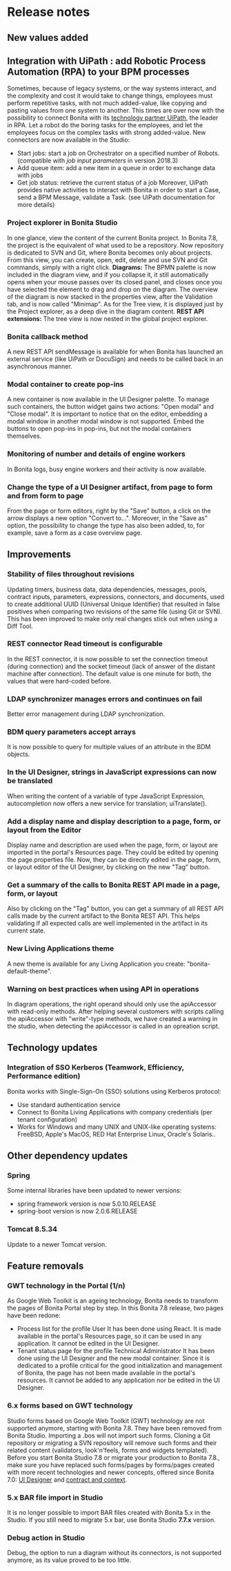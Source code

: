 # Release notes

## New values added

<a id="uipath"/>

## Integration with UiPath : add Robotic Process Automation (RPA) to your BPM processes
Sometimes, because of legacy systems, or the way systems interact, and the complexity and cost it would take to change things, employees must perform repetitive tasks, with not much added-value, like copying and pasting values from one system to another. This times are over now with the possibility to connect Bonita with its [technology partner UiPath](https://www.bonitasoft.com/robotic-process-automation), the leader in RPA. Let a robot do the boring tasks for the employees, and let the employees focus on the complex tasks with strong added-value. New connectors are now available in the Studio:
* Start jobs: start a job on Orchestrator on a specified number of Robots. (compatible with _job input parameters_  in version 2018.3)
* Add queue item: add a new item in a queue in order to exchange data with jobs
* Get job status: retrieve the current status of a job
Moreover, UiPath provides native activities to interact with Bonita in order to start a Case, send a BPM Message, validate a Task. (see UiPath documentation for more details)

<a id="project-explorer"/>

### Project explorer in Bonita Studio
In one glance, view the content of the current Bonita project. In Bonita 7.8, the project is the equivalent of what used to be a repository. Now repository is dedicated to SVN and Git, where Bonita becomes only about projects. 
From this view, you can create, open, edit, delete and use SVN and Git commands, simply with a right click.
**Diagrams:**
The BPMN palette is now included in the diagram view, and if you collapse it, it still automatically opens when your mouse passes over its closed panel, and closes once you have selected the element to drag and drop on the diagram.
The overview of the diagram is now stacked in the properties view, after the Validation tab, and is now called "Minimap".
As for the Tree view, it is displayed just by the Project explorer, as a deep dive in the diagram content.
**REST API extensions:**
The tree view is now nested in the global project explorer.

<a id="callback"/>

### Bonita callback method
A new REST API sendMessage is available for when Bonita has launched an external service (like UiPath or DocuSign) and needs to be called back in an asynchronous manner.

<a id="modal"/>

### Modal container to create pop-ins 
A new container is now available in the UI Designer palette. To manage such containers, the button widget gains two actions: "Open modal" and "Close modal".
It is important to notice that on the editor, embedding a modal window in another modal window is not supported. Embed the buttons to open pop-ins in pop-ins, but not the modal containers themselves.

<a id="workers-logs"/>

### Monitoring of number and details of engine workers
In Bonita logs, busy engine workers and their activity is now available.

<a id="convert"/>

### Change the type of a UI Designer artifact, from page to form and from form to page
From the page or form editors, right by the "Save" button, a click on the arrow displays a new option "Convert to...". Moreover, in the "Save as" option, the possibility to change the type has also been added, to, for example, save a form as a case overview page.

<a id="improvements"/>

## Improvements

<a id="uuid"/>

### Stability of files throughout revisions
Updating timers, business data, data dependencies, messages, pools, contract inputs, parameters, expressions, connectors, and documents, used to create additional UUID (Universal Unique Identifier) that resulted in false positives when comparing two revisions of the same file (using Git or SVN). This has been improved to make only real changes stick out when using a Diff Tool.

<a id="rest-timeout"/>

### REST connector Read timeout is configurable
In the REST connector, it is now possible to set the connection timeout (during connection) and the socket timeout (lack of answer of the distant machine after connection).
The default value is one minute for both, the values that were hard-coded before.

<a id="ldap-error"/>

### LDAP synchronizer manages errors and continues on fail
Better error management during LDAP synchronization.

<a id="clause-in"/>

### BDM query parameters accept arrays
It is now possible to query for multiple values of an attribute in the BDM objects.

<a id="translate-expression"/>

### In the UI Designer, strings in JavaScript expressions can now be translated
When writing the content of a variable of type JavaScript Expression, autocompletion now offers a new service for translation; uiTranslate().

<a id="metadata"/>

### Add a display name and display description to a page, form, or layout from the Editor
Display name and description are used when the page, form, or layout are imported in the portal's Resources page.
They could be edited by opening the page.properties file. Now, they can be directly edited in the page, form, or layout editor of the UI Designer, by clicking on the new "Tag" button.

<a id="bonita-calls"/>

### Get a summary of the calls to Bonita REST API made in a page, form, or layout
Also by clicking on the "Tag" button, you can get a summary of all REST API calls made by the current artifact to the Bonita REST API.
This helps validating if all expected calls are well implemented in the artifact in its current state.

<a id="bonita-theme"/>

### New Living Applications theme
A new theme is available for any Living Application you create: "bonita-default-theme". 

<a id="operations-apiaccessor"/>

### Warning on best practices when using API in operations
In diagram operations, the right operand should only use the apiAccessor with read-only methods. After helping several customers with scripts calling the apiAccessor with "write"-type methods, we have created a warning in the studio, when detecting the apiAccessor is called in an opreation script.

<a id="technology-updates"/>

## Technology updates

<a id="kerberos"/>

### Integration of SSO Kerberos (Teamwork, Efficiency, Performance edition)
Bonita works with Single-Sign-On (SSO) solutions using Kerberos protocol:
- Use standard authentication service
- Connect to Bonita Living Applications with company credentials (per tenant configuration)
- Works for Windows and many UNIX and UNIX-like operating systems: FreeBSD, Apple's MacOS, RED Hat Enterprise Linux, Oracle's Solaris..

<a id="other-dependencies"/>

## Other dependency updates

<a id="spring"/>

### Spring
Some internal libraries have been updated to newer versions:
* spring framework version is now 5.0.10.RELEASE
* spring-boot version is now 2.0.6.RELEASE

<a id="tomcat"/>

### Tomcat 8.5.34
Update to a newer Tomcat version.

<a id="feature-removals"/>

## Feature removals

<a id="gwt"/>

### GWT technology in the Portal (1/n)
As Google Web Toolkit is an ageing technology, Bonita needs to transform the pages of Bonita Portal step by step.
In this Bonita 7.8 release, two pages have been redone: 
 - Process list for the profile User
   It has been done using React. It is made available in the portal's Resources page, so it can be used in any application. It cannot be edited in the UI Designer.
 - Tenant status page for the profile Technical Administrator
   It has been done using the UI Designer and the new modal container. Since it is dedicated to a profile critical for the good initialization and management of Bonita, the page has not been made available in the portal's resources. It cannot be added to any application nor be edited in the UI Designer.

<a id="6.x-form"/>

### 6.x forms based on GWT technology
Studio forms based on Google Web Toolkit (GWT) technology are not supported anymore, starting with Bonita 7.8. They have been removed from Bonita Studio. Importing a .bos will not import such forms.
Cloning a Git repository or migrating a SVN repository will remove such forms and their related content (validators, look'n'feels, forms and widgets templated).  
Before you start Bonita Studio 7.8 or migrate your production to Bonita 7.8., make sure you have replaced such forms/pages by forms/pages created with more recent technologies and newer concepts, offered since Bonita 7.0: [UI Designer](ui-designer-overview.md) and [contract and context](contracts-and-contexts.md).

<a id="bar-importer"/>

### 5.x BAR file import in Studio
It is no longer possible to import BAR files created with Bonita 5.x in the Studio. If you still need to migrate 5.x bar, use Bonita Studio __7.7.x__ version.

### Debug action in Studio
Debug, the option to run a diagram without its connectors, is not supported anymore, as its value proved to be too little.
